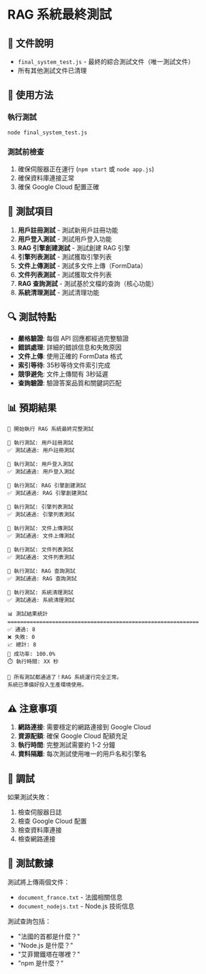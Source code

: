 # RAG 系統最終測試

## 📁 文件說明

- `final_system_test.js` - 最終的綜合測試文件（唯一測試文件）
- 所有其他測試文件已清理

## 🚀 使用方法

### 執行測試
```bash
node final_system_test.js
```

### 測試前檢查
1. 確保伺服器正在運行 (`npm start` 或 `node app.js`)
2. 確保資料庫連接正常
3. 確保 Google Cloud 配置正確

## 🧪 測試項目

1. **用戶註冊測試** - 測試新用戶註冊功能
2. **用戶登入測試** - 測試用戶登入功能  
3. **RAG 引擎創建測試** - 測試創建 RAG 引擎
4. **引擎列表測試** - 測試獲取引擎列表
5. **文件上傳測試** - 測試多文件上傳（FormData）
6. **文件列表測試** - 測試獲取文件列表
7. **RAG 查詢測試** - 測試基於文檔的查詢（核心功能）
8. **系統清理測試** - 測試清理功能

## 🔍 測試特點

- **嚴格驗證**: 每個 API 回應都經過完整驗證
- **錯誤處理**: 詳細的錯誤信息和失敗原因
- **文件上傳**: 使用正確的 FormData 格式
- **索引等待**: 35秒等待文件索引完成
- **競爭避免**: 文件上傳間有 3秒延遲
- **查詢驗證**: 驗證答案品質和關鍵詞匹配

## 📊 預期結果

```
🚀 開始執行 RAG 系統最終完整測試

🧪 執行測試: 用戶註冊測試
✅ 測試通過: 用戶註冊測試

🧪 執行測試: 用戶登入測試  
✅ 測試通過: 用戶登入測試

🧪 執行測試: RAG 引擎創建測試
✅ 測試通過: RAG 引擎創建測試

🧪 執行測試: 引擎列表測試
✅ 測試通過: 引擎列表測試

🧪 執行測試: 文件上傳測試
✅ 測試通過: 文件上傳測試

🧪 執行測試: 文件列表測試
✅ 測試通過: 文件列表測試

🧪 執行測試: RAG 查詢測試
✅ 測試通過: RAG 查詢測試

🧪 執行測試: 系統清理測試
✅ 測試通過: 系統清理測試

📊 測試結果統計
============================================================
✅ 通過: 8
❌ 失敗: 0  
📈 總計: 8
🎯 成功率: 100.0%
⏱️ 執行時間: XX 秒

🎉 所有測試都通過了！RAG 系統運行完全正常。
系統已準備好投入生產環境使用。
```

## ⚠️ 注意事項

1. **網路連接**: 需要穩定的網路連接到 Google Cloud
2. **資源配額**: 確保 Google Cloud 配額充足
3. **執行時間**: 完整測試需要約 1-2 分鐘
4. **資料隔離**: 每次測試使用唯一的用戶名和引擎名

## 🔧 調試

如果測試失敗：
1. 檢查伺服器日誌
2. 檢查 Google Cloud 配置
3. 檢查資料庫連接
4. 檢查網路連接

## 📝 測試數據

測試將上傳兩個文件：
- `document_france.txt` - 法國相關信息
- `document_nodejs.txt` - Node.js 技術信息

測試查詢包括：
- "法國的首都是什麼？"
- "Node.js 是什麼？" 
- "艾菲爾鐵塔在哪裡？"
- "npm 是什麼？"
